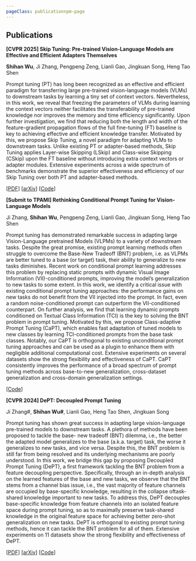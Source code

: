 ```yaml
---
pageClass: publicationnpm-page
---
```


## Publications

<ProjectCard image="/pubs/skiptuning.png" hideBorder=true>

  **[CVPR 2025] Skip Tuning: Pre-trained Vision-Language Models are Effective and Efficient Adapters Themselves**
  
  **Shihan Wu**, Ji Zhang, Pengpeng Zeng, Lianli Gao, Jingkuan Song, Heng Tao Shen

  Prompt tuning (PT) has long been recognized as an effective and efficient paradigm for transferring large pre-trained vision-language models (VLMs) to downstream tasks by learning a tiny set of context vectors. Nevertheless, in this work, we reveal that freezing the parameters of VLMs during learning the context vectors neither facilitates the transferability of pre-trained knowledge nor improves the memory and time efficiency significantly. Upon further investigation, we find that reducing both the length and width of the feature-gradient propagation flows of the full fine-tuning (FT) baseline is key to achieving effective and efficient knowledge transfer. Motivated by this, we propose Skip Tuning, a novel paradigm for adapting VLMs to downstream tasks. Unlike existing PT or adapter-based methods, Skip Tuning applies Layer-wise Skipping (LSkip) and Class-wise Skipping (CSkip) upon the FT baseline without introducing extra context vectors or adapter modules. Extensive experiments across a wide spectrum of benchmarks demonstrate the superior effectiveness and efficiency of our Skip Tuning over both PT and adapter-based methods.
  
  [[PDF](https://arxiv.org/pdf/2412.11509)] [[arXiv](https://arxiv.org/abs/2412.11509)] [[Code](https://github.com/Koorye/SkipTuning)]

</ProjectCard>

<ProjectCard image="/pubs/capt.png" hideBorder=true>

  **[Submit to TPAMI] Rethinking Conditional Prompt Tuning for Vision-Language Models**
  
  Ji Zhang, **Shihan Wu**, Pengpeng Zeng, Lianli Gao, Jingkuan Song, Heng Tao Shen

  Prompt tuning has demonstrated remarkable success in adapting large Vision-Language pretrained Models (VLPMs) to a variety of downstream tasks. Despite the great promise, existing prompt learning methods often struggle to overcome the Base-New Tradeoff (BNT) problem, i.e. as VLPMs are better tuned to a base (or target) task, their ability to generalize to new tasks diminishes. Recent work on conditional prompt learning addresses this problem by replacing static prompts with dynamic Visual Image Information (VII)-conditioned prompts, improving the model’s generalization to new tasks to some extent. In this work, we identify a critical issue with existing conditional prompt tuning approaches: the performance gains on new tasks do not benefit from the VII injected into the prompt. In fact, even a random noise-conditioned prompt can outperform the VII-conditioned counterpart. On further analysis, we find that learning dynamic prompts conditioned on Textual Class Information (TCI) is the key to solving the BNT problem in prompt tuning. Motivated by this, we propose Class-adaptive Prompt Tuning (CaPT), which enables fast adaptation of tuned models to new classes by learning TCI-conditioned prompts from the base task classes. Notably, our CaPT is orthogonal to existing unconditional prompt tuning approaches and can be used as a plugin to enhance them with negligible additional computational cost. Extensive experiments on several datasets show the strong flexibility and effectiveness of CaPT. CaPT consistently improves the performance of a broad spectrum of prompt tuning methods across base-to-new generalization, cross-dataset generalization and cross-domain generalization settings.
  
  [[Code](https://github.com/Koorye/CaPT)]

</ProjectCard>

<ProjectCard image="/pubs/dept.png" hideBorder=true>

  **[CVPR 2024] DePT: Decoupled Prompt Tuning**

  Ji Zhang#, **Shihan Wu#**, Lianli Gao, Heng Tao Shen, Jingkuan Song
  
  Prompt tuning has shown great success in adapting large vision-language pre-trained models to downstream tasks. A plethora of methods have been proposed to tackle the base- new tradeoff (BNT) dilemma, i.e., the better the adapted model generalizes to the base (a.k.a. target) task, the worse it generalizes to new tasks, and vice versa. Despite this, the BNT problem is still far from being resolved and its underlying mechanisms are poorly understood. In this work, we bridge this gap by proposing Decoupled Prompt Tuning (DePT), a first framework tackling the BNT problem from a feature decoupling perspective. Specifically, through an in-depth analysis on the learned features of the base and new tasks, we observe that the BNT stems from a channel bias issue, i.e., the vast majority of feature channels are occupied by base-specific knowledge, resulting in the collapse oftask-shared knowledge important to new tasks. To address this, DePT decouples base-specific knowledge from feature channels into an isolated feature space during prompt tuning, so as to maximally preserve task-shared knowledge in the original feature space for achieving better zero-shot generalization on new tasks. DePT is orthogonal to existing prompt tuning methods, hence it can tackle the BNT problem for all of them. Extensive experiments on 11 datasets show the strong flexibility and effectiveness of DePT.

  [[PDF](https://arxiv.org/pdf/2309.07439)] [[arXiv](https://arxiv.org/abs/2309.07439)] [[Code](https://github.com/Koorye/DePT)]

</ProjectCard>

<style lang="stylus">

.projects-page
  background-color #fafbfc

</style>
